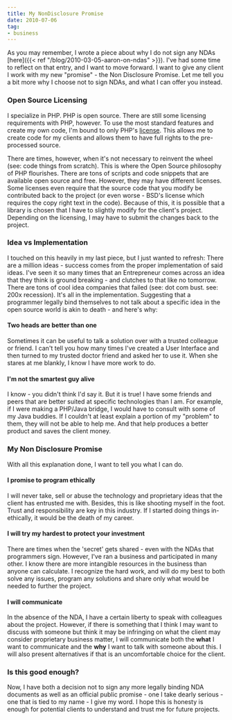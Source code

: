 ```yaml
---
title: My NonDisclosure Promise
date: 2010-07-06
tag:
- business
---
```

As you may remember, I wrote a piece about why I do not sign any NDAs [here]({{< ref "/blog/2010-03-05-aaron-on-ndas" >}}).  I've had some time to reflect on that entry, and I want to move forward.  I want to give any client I work with my new "promise" - the Non Disclosure Promise.  Let me tell you a bit more why I choose not to sign NDAs, and what I can offer you instead.

<!--more-->

### Open Source Licensing

I specialize in PHP.  PHP is open source.  There are still some licensing requirements with PHP, however.  To use the most standard features and create my own code, I'm bound to only PHP's [license](http://www.php.net/license/3_01.txt).  This allows me to create code for my clients and allows them to have full rights to the pre-processed source.

There are times, however, when it's not necessary to reinvent the wheel (see: code things from scratch).  This is where the Open Source philosophy of PHP flourishes.  There are tons of scripts and code snippets that are available open source and free.  However, they may have different licenses.  Some licenses even require that the source code that you modify be contributed back to the project (or even worse - BSD's license which requires the copy right text in the code).  Because of this, it is possible that a library is chosen that I have to slightly modify for the client's project.  Depending on the licensing, I may have to submit the changes back to the project.

### Idea vs Implementation

I touched on this heavily in my last piece, but I just wanted to refresh: There are a million ideas - success comes from the proper implementation of said ideas.  I've seen it so many times that an Entrepreneur comes across an idea that they think is ground breaking - and clutches to that like no tomorrow.  There are tons of cool idea companies that failed (see: dot com bust. see: 200x recession).  It's all in the implementation.  Suggesting that a programmer legally bind themselves to not talk about a specific idea in the open source world is akin to death - and here's why:

#### Two heads are better than one

Sometimes it can be useful to talk a solution over with a trusted colleague or friend.  I can't tell you how many times I've created a User Interface and then turned to my trusted doctor friend and asked her to use it.  When she stares at me blankly, I know I have more work to do.

#### I'm not the smartest guy alive

I know - you didn't think I'd say it.  But it is true!  I have some friends and peers that are better suited at specific technologies than I am.  For example, if I were making a PHP/Java bridge, I would have to consult with some of my Java buddies.  If I couldn't at least explain a portion of my "problem" to them, they will not be able to help me.  And that help produces a better product and saves the client money.

### My Non Disclosure Promise

With all this explanation done, I want to tell you what I can do.

#### I promise to program ethically

I will never take, sell or abuse the technology and proprietary ideas that the client has entrusted me with.  Besides, this is like shooting myself in the foot.  Trust and responsibility are key in this industry.  If I started doing things in-ethically, it would be the death of my career.

#### I will try my hardest to protect your investment

There are times when the 'secret' gets shared - even with the NDAs that programmers sign.  However, I've ran a business and participated in many other.  I know there are more intangible resources in the business than anyone can calculate.  I recognize the hard work, and will do my best to both solve any issues, program any solutions and share only what would be needed to further the project.

#### I will communicate

In the absence of the NDA, I have a certain liberty to speak with colleagues about the project.  However, if there is something that I think I may want to discuss with someone but think it may be infringing on what the client may consider proprietary business matter, I will communicate both the **what** I want to communicate and the **why** I want to talk with someone about this.  I will also present alternatives if that is an uncomfortable choice for the client.

### Is this good enough?

Now, I have both a decision not to sign any more legally binding NDA documents as well as an official public promise - one I take dearly serious - one that is tied to my name - I give my word.  I hope this is honesty is enough for potential clients to understand and trust me for future projects.
